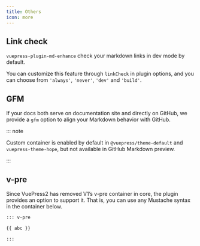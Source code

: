 ```yaml
---
title: Others
icon: more
---
```


## Link check

`vuepress-plugin-md-enhance` check your markdown links in dev mode by default.

You can customize this feature through `linkCheck` in plugin options, and you can choose from `'always'`, `'never'`, `'dev'` and `'build'`.

## GFM

If your docs both serve on documentation site and directly on GitHub, we provide a `gfm` option to align your Markdown behavior with GitHub.

::: note

Custom container is enabled by default in `@vuepress/theme-default` and `vuepress-theme-hope`, but not available in GitHub Markdown preview.

:::

## v-pre

Since VuePress2 has removed V1’s v-pre container in core, the plugin provides an option to support it. That is, you can use any Mustache syntax in the container below.

```md
::: v-pre

{{ abc }}

:::
```
